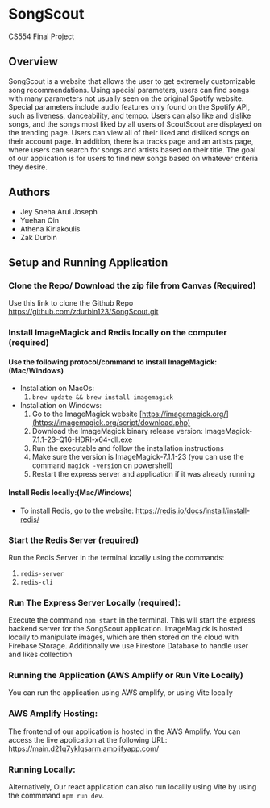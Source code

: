 # SongScout
CS554 Final Project

## Overview
SongScout is a website that allows the user to get extremely customizable song recommendations. Using special parameters, users can find songs with many parameters not usually seen on the original Spotify website. Special parameters include audio features only found on the Spotify API, such as liveness, danceability, and tempo. Users can also like and dislike songs, and the songs most liked by all users of ScoutScout are displayed on the trending page. Users can view all of their liked and disliked songs on their account page. In addition, there is a tracks page and an artists page, where users can search for songs and artists based on their title. The goal of our application is for users to find new songs based on whatever criteria they desire. 

## Authors
-  Jey Sneha Arul Joseph
-  Yuehan Qin
-  Athena Kiriakoulis
-  Zak Durbin

## Setup and Running Application
### Clone the Repo/ Download the zip file from Canvas (Required)
Use this link to clone the Github Repo https://github.com/zdurbin123/SongScout.git
### Install ImageMagick and Redis locally on the computer (required)
#### Use the following protocol/command to install ImageMagick:(Mac/Windows)
- Installation on MacOs:
  1. `brew update && brew install imagemagick`
- Installation on Windows:
  1. Go to the ImageMagick website [https://imagemagick.org/](https://imagemagick.org/script/download.php)
  2. Download the ImageMagick binary release version: ImageMagick-7.1.1-23-Q16-HDRI-x64-dll.exe
  3. Run the executable and follow the installation instructions
  4. Make sure the version is ImageMagick-7.1.1-23 (you can use the command `magick -version` on powershell)
  5. Restart the express server and application if it was already running
     
#### Install Redis locally:(Mac/Windows)
- To install Redis, go to the website: https://redis.io/docs/install/install-redis/
### Start the Redis Server (required)
Run the Redis Server in the terminal locally using the commands: 
1. `redis-server`
2. `redis-cli`
### Run The Express Server Locally (required):
Execute the command `npm start` in the terminal. This will start the express backend server for the SongScout application. ImageMagick is hosted locally to manipulate images, which are then stored on the cloud with Firebase Storage. Additionally we use Firestore Database to handle user and likes collection

### Running the Application (AWS Amplify or Run Vite Locally)
You can run the application using AWS amplify, or using Vite locally

### AWS Amplify Hosting:
The frontend of our application is hosted in the AWS Amplify. You can access the live application at the following URL: https://main.d21q7yklqsarm.amplifyapp.com/
### Running Locally:
Alternatively, Our react application can also run locallly using Vite by using the commmand `npm run dev`. 

